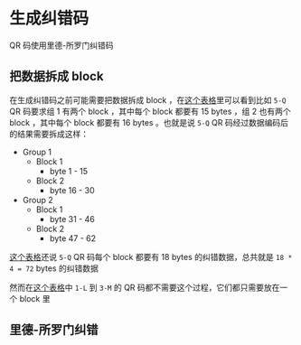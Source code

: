 # 生成纠错码

QR 码使用里德-所罗门纠错码

## 把数据拆成 block

在生成纠错码之前可能需要把数据拆成 block ，在[这个表格](./93.error-correction-table.md "纠错码相关信息表")里可以看到比如 `5-Q` QR 码要求组 1 有两个 block ，其中每个 block 都要有 15 bytes ，组 2 也有两个 block ，其中每个 block 都要有 16 bytes 。也就是说 `5-Q` QR 码经过数据编码后的结果需要拆成这样：

- Group 1
  - Block 1
    - byte 1 - 15
  - Block 2
    - byte 16 - 30
- Group 2
  - Block 1
    - byte 31 - 46
  - Block 2
    - byte 47 - 62

[这个表格](./93.error-correction-table.md "纠错码相关信息表")还说 `5-Q` QR 码每个 block 都要有 18 bytes 的纠错数据，总共就是 `18 * 4 = 72` bytes 的纠错数据

然而在[这个表格](./93.error-correction-table.md "纠错码相关信息表")中 `1-L` 到 `3-M` 的 QR 码都不需要这个过程，它们都只需要放在一个 block 里

## 里德-所罗门纠错
